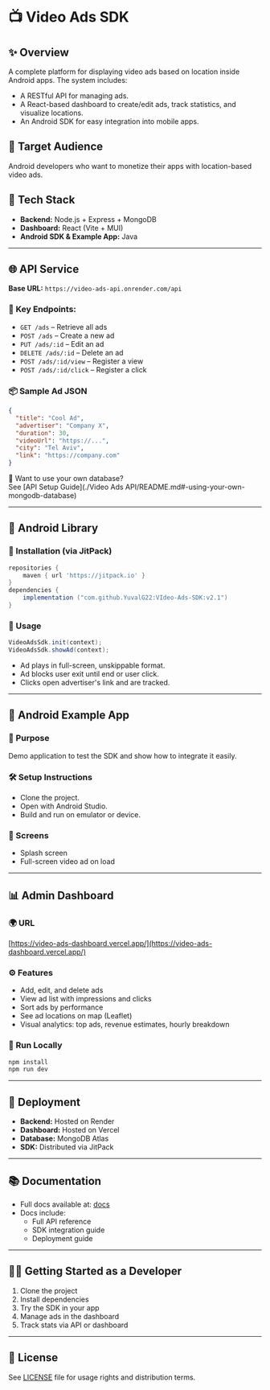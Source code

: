 # 📺 Video Ads SDK

## ✨ Overview

A complete platform for displaying video ads based on location inside Android apps. The system includes:

- A RESTful API for managing ads.
- A React-based dashboard to create/edit ads, track statistics, and visualize locations.
- An Android SDK for easy integration into mobile apps.

## 👤 Target Audience

Android developers who want to monetize their apps with location-based video ads.

## 🧱 Tech Stack

- **Backend:** Node.js + Express + MongoDB
- **Dashboard:** React (Vite + MUI)
- **Android SDK & Example App:** Java

---

## 🌐 API Service

**Base URL:** `https://video-ads-api.onrender.com/api`

### 🔧 Key Endpoints:

- `GET /ads` – Retrieve all ads
- `POST /ads` – Create a new ad
- `PUT /ads/:id` – Edit an ad
- `DELETE /ads/:id` – Delete an ad
- `POST /ads/:id/view` – Register a view
- `POST /ads/:id/click` – Register a click

### 📦 Sample Ad JSON

```json
{
  "title": "Cool Ad",
  "advertiser": "Company X",
  "duration": 30,
  "videoUrl": "https://...",
  "city": "Tel Aviv",
  "link": "https://company.com"
}
```

🧩 Want to use your own database?  
See [API Setup Guide](./Video Ads API/README.md#-using-your-own-mongodb-database)


---

## 📱 Android Library

### 🔗 Installation (via JitPack)

```gradle
repositories {
    maven { url 'https://jitpack.io' }
}
dependencies {
    implementation ("com.github.YuvalG22:VIdeo-Ads-SDK:v2.1")
}
```

### 🚀 Usage

```java
VideoAdsSdk.init(context);
VideoAdsSdk.showAd(context);
```

- Ad plays in full-screen, unskippable format.
- Ad blocks user exit until end or user click.
- Clicks open advertiser's link and are tracked.

---

## 📲 Android Example App

### 🎯 Purpose

Demo application to test the SDK and show how to integrate it easily.

### 🛠 Setup Instructions

- Clone the project.
- Open with Android Studio.
- Build and run on emulator or device.

### 📱 Screens

- Splash screen
- Full-screen video ad on load

---

## 📊 Admin Dashboard

### 🌍 URL

[https://video-ads-dashboard.vercel.app/](https://video-ads-dashboard.vercel.app/)

### ⚙️ Features

- Add, edit, and delete ads
- View ad list with impressions and clicks
- Sort ads by performance
- See ad locations on map (Leaflet)
- Visual analytics: top ads, revenue estimates, hourly breakdown

### 🚀 Run Locally

```bash
npm install
npm run dev
```

---

## 🚀 Deployment

- **Backend:** Hosted on Render
- **Dashboard:** Hosted on Vercel
- **Database:** MongoDB Atlas
- **SDK:** Distributed via JitPack

---

## 📚 Documentation

- Full docs available at: [docs](https://username.github.io/project-name/)
- Docs include:
  - Full API reference
  - SDK integration guide
  - Deployment guide

---

## 👨‍💻 Getting Started as a Developer

1. Clone the project
2. Install dependencies
3. Try the SDK in your app
4. Manage ads in the dashboard
5. Track stats via API or dashboard

---

## 📄 License

See [LICENSE](./LICENSE) file for usage rights and distribution terms.
